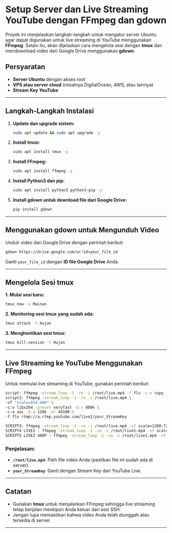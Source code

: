 
# Setup Server dan Live Streaming YouTube dengan FFmpeg dan gdown

Proyek ini menjelaskan langkah-langkah untuk mengatur server Ubuntu agar dapat digunakan untuk live streaming di YouTube menggunakan **FFmpeg**. Selain itu, akan dijelaskan cara mengelola sesi dengan **tmux** dan mendownload video dari Google Drive menggunakan **gdown**.

## Persyaratan
- **Server Ubuntu** dengan akses root
- **VPS atau server cloud** (misalnya DigitalOcean, AWS, atau lainnya)
- **Stream Key YouTube**

---

## Langkah-Langkah Instalasi

1. **Update dan upgrade sistem:**
   ```bash
   sudo apt update && sudo apt upgrade -y
   ```

2. **Install tmux:**
   ```bash
   sudo apt install tmux -y
   ```

3. **Install FFmpeg:**
   ```bash
   sudo apt install ffmpeg -y
   ```

4. **Install Python3 dan pip:**
   ```bash
   sudo apt install python3 python3-pip -y
   ```

5. **Install gdown untuk download file dari Google Drive:**
   ```bash
   pip install gdown
   ```

---

## Menggunakan gdown untuk Mengunduh Video

Unduh video dari Google Drive dengan perintah berikut:
```bash
gdown https://drive.google.com/uc?id=your_file_id
```

Ganti `your_file_id` dengan **ID file Google Drive** Anda.

---

## Mengelola Sesi tmux

**1. Mulai sesi baru:**
```bash
tmux new -s Mainan
```

**2. Monitoring sesi tmux yang sudah ada:**
```bash
tmux attach -t Hujan
```

**3. Menghentikan sesi tmux:**
```bash
tmux kill-session -t Hujan
```

---

## Live Streaming ke YouTube Menggunakan FFmpeg

Untuk memulai live streaming di YouTube, gunakan perintah berikut:
```bash
script: ffmpeg -stream_loop -1 -re -i /root/live.mp4 -f flv -c:v copy -c:a copy rtmp://a.rtmp.youtube.com/live2/your_StreamKey
script2: ffmpeg -stream_loop -1 -re -i /root/live.mp4 \
-vf "scale=854:480" \
-c:v libx264 -preset veryfast -b:v 800k \
-c:a aac -b:a 128k -ar 44100 \
-f flv rtmp://a.rtmp.youtube.com/live2/your_StreamKey

SCRIPT3: ffmpeg -stream_loop -1 -re -i /root/live.mp4 -vf scale=1280:720 -c:v libx264 -preset veryfast -b:v 2900k -c:a aac -b:a 128k -ar 44100 -f flv rtmp://a.rtmp.youtube.com/live2/jmuk-7cgz-r3zz-j2jj-8cfz
SCRIPT4 LIVE2 : ffmpeg -stream_loop -1 -re -i /root/live1.mp4 -vf scale=1280:720 -c:v libx264 -preset veryfast -b:v 1400k -c:a aac -b:a 128k -ar 44100 -f flv rtmp://a.rtmp.youtube.com/live2/jmuk-7cgz-r3zz-j2jj-8cfz
SCRIPT5 LIVE2 480P : ffmpeg -stream_loop -1 -re -i /root/live1.mp4 -vf scale=854:480 -c:v libx264 -preset veryfast -b:v 800k -c:a aac -b:a 128k -ar 44100 -f flv rtmp://a.rtmp.youtube.com/live2/jmuk-7cgz-r3zz-j2jj-8cfz


```

### Penjelasan:
- **`/root/live.mp4`**: Path file video Anda (pastikan file ini sudah ada di server).
- **`your_StreamKey`**: Ganti dengan Stream Key dari YouTube Live.

---

## Catatan
- Gunakan **tmux** untuk menjalankan FFmpeg sehingga live streaming tetap berjalan meskipun Anda keluar dari sesi SSH.
- Jangan lupa memastikan bahwa video Anda telah diunggah atau tersedia di server.

---
